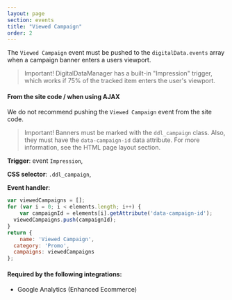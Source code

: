 ```yaml
---
layout: page
section: events
title: "Viewed Campaign"
order: 2
---
```

The `Viewed Campaign` event must be pushed to the `digitalData.events` array when a campaign banner enters a users viewport.
>Important! DigitalDataManager has a built-in "Impression" trigger, which works if 75% of the tracked item enters the user's viewport.

#### From the site code / when using AJAX
We do not recommend pushing the `Viewed Campaign` event from the site code.

>Important! Banners must be marked with the `ddl_campaign` class. Also, they must have the `data-campaign-id` data attribute. For more information, see the HTML page layout section.

**Trigger**: event `Impression`,

**CSS selector**: `.ddl_campaign`,

**Event handler**:
```javascript
var viewedCampaigns = [];
for (var i = 0; i < elements.length; i++) {
	var campaignId = elements[i].getAttribute('data-campaign-id');
  viewedCampaigns.push(campaignId);
}
return {
	name: 'Viewed Campaign',
  category: 'Promo',
  campaigns: viewedCampaigns
};
```

#### Required by the following integrations:
* Google Analytics (Enhanced Ecommerce)